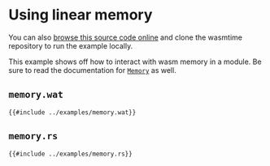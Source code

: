# Using linear memory

You can also [browse this source code online][code] and clone the wasmtime
repository to run the example locally.

[code]: https://github.com/bytecodealliance/wasmtime/blob/master/examples/memory.rs

This example shows off how to interact with wasm memory in a module. Be sure to
read the documentation for [`Memory`] as well.

[`Memory`]: https://bytecodealliance.github.io/wasmtime/api/wasmtime/struct.Memory.html

## `memory.wat`

```wat
{{#include ../examples/memory.wat}}
```


## `memory.rs`

```rust,ignore
{{#include ../examples/memory.rs}}
```
